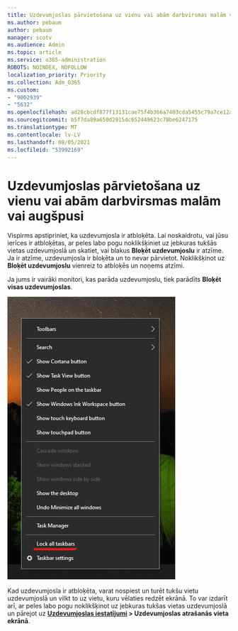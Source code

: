 ```yaml
---
title: Uzdevumjoslas pārvietošana uz vienu vai abām darbvirsmas malām vai augšpusi
ms.author: pebaum
author: pebaum
manager: scotv
ms.audience: Admin
ms.topic: article
ms.service: o365-administration
ROBOTS: NOINDEX, NOFOLLOW
localization_priority: Priority
ms.collection: Adm_O365
ms.custom:
- "9002939"
- "5632"
ms.openlocfilehash: ad28cbcdf877f13131cae75f4b366a7403cda5455c79a7ce12a0ed0e484ba6d2
ms.sourcegitcommit: b5f7da89a650d2915dc652449623c78be6247175
ms.translationtype: MT
ms.contentlocale: lv-LV
ms.lasthandoff: 08/05/2021
ms.locfileid: "53992169"
---
```

# <a name="move-the-taskbar-to-either-side-or-the-top-of-your-desktop"></a>Uzdevumjoslas pārvietošana uz vienu vai abām darbvirsmas malām vai augšpusi

Vispirms apstipriniet, ka uzdevumjosla ir atbloķēta. Lai noskaidrotu, vai jūsu ierīces ir atbloķētas, ar peles labo pogu noklikšķiniet uz jebkuras tukšās vietas uzdevumjoslā un skatiet, vai blakus **Bloķēt uzdevumjoslu** ir atzīme. Ja ir atzīme, uzdevumjosla ir bloķēta un to nevar pārvietot. Noklikšķinot uz **Bloķēt uzdevumjoslu** vienreiz to atbloķēs un noņems atzīmi.

Ja jums ir vairāki monitori, kas parāda uzdevumjoslu, tiek parādīts **Bloķēt visas uzdevumjoslas**.

![Visu uzdevumjoslu bloķēšana](media/lock-all-taskbars.png)

Kad uzdevumjosla ir atbloķēta, varat nospiest un turēt tukšu vietu uzdevumjoslā un vilkt to uz vietu, kuru vēlaties redzēt ekrānā. To var izdarīt arī, ar peles labo pogu noklikšķinot uz jebkuras tukšas vietas uzdevumjoslā un pārejot uz **[Uzdevumjoslas iestatījumi](ms-settings:taskbar?activationSource=GetHelp) > Uzdevumjoslas atrašanās vieta ekrānā**.
